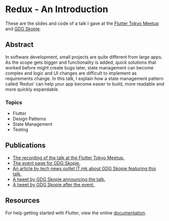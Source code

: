 # Redux - An Introduction

These are the slides and code of a talk I gave at the [Flutter Tokyo Meetup](https://youtu.be/zl5qP6GWe68?t=1718) and [GDG Skopje](https://www.meetup.com/en-AU/Google-Developer-Group-Skopje/events/262278741/).

## Abstract

In software development, small projects are quite different from large apps. As the scope gets bigger and functionality is added, quick solutions that worked before might create bugs later, state management can become complex and logic and UI changes are difficult to implement as requirements change.
In this talk, I explain how a state management pattern called ‘Redux’ can help your app become easier to build, more readable and more quickly expandable.

### Topics

- Flutter
- Design Patterns
- State Management
- Testing

## Publications

- [The recording of the talk at the Flutter Tokyo Meetup.](https://youtu.be/zl5qP6GWe68?t=1718)
- [The event page for GDG Skopje.](https://www.meetup.com/en-AU/Google-Developer-Group-Skopje/events/262278741/)
- [An article by tech news outlet IT.mk about GDG Skopje featuring this talk.](https://www.it.mk/it-nastan-build-fast-with-flutter-prviot-flutter-nastan-vo-makedonija/)
- [A tweet by GDG Skopje announcing the talk.](https://twitter.com/SkopjeGDG/status/1150721167168327680)
- [A tweet by GDG Skopje after the event.](https://twitter.com/SkopjeGDG/status/1156304264311894016)

## Resources

For help getting started with Flutter, view the online
[documentation](https://flutter.dev/).
